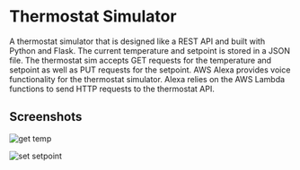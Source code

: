 # Thermostat Simulator

A thermostat simulator that is designed like a REST API and built with Python and Flask. The current temperature and setpoint is stored in a JSON file. The thermostat sim accepts GET requests for the temperature and setpoint as well as PUT requests for the setpoint. AWS Alexa provides voice functionality for the thermostat simulator. Alexa relies on the AWS Lambda functions to send HTTP requests to the thermostat API.

## Screenshots

![get temp](https://github.com/awolffromspace/autograder/blob/master/screenshots/get_temp.png?raw=true)

![set setpoint](https://github.com/awolffromspace/autograder/blob/master/screenshots/set_setpoint.png?raw=true)
